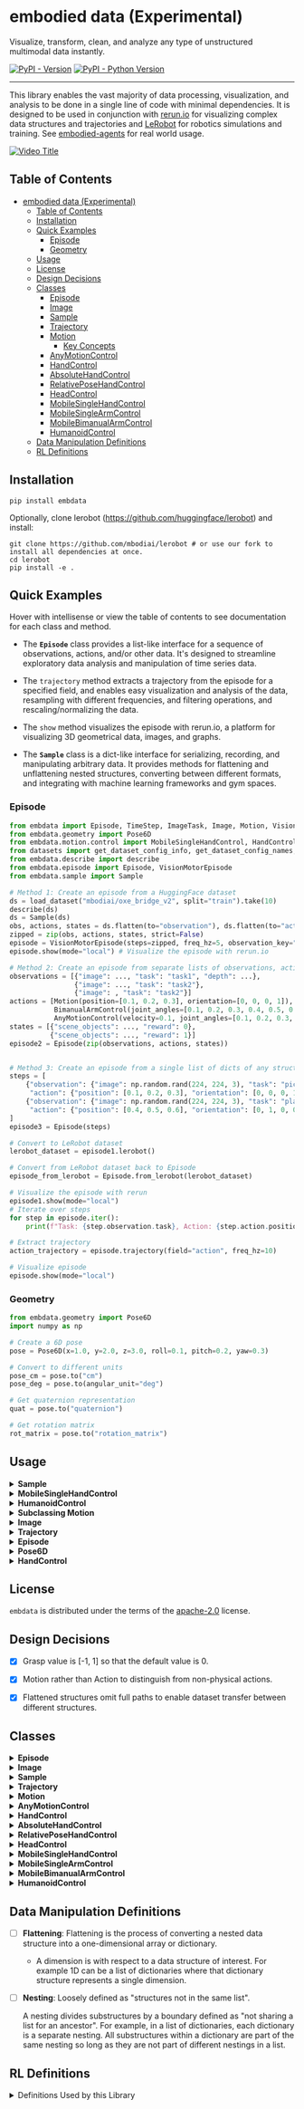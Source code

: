 # embodied data (Experimental)

Visualize, transform, clean, and analyze any type of unstructured multimodal data instantly.

[![PyPI - Version](https://img.shields.io/pypi/v/embdata.svg)](https://pypi.org/project/embdata)
[![PyPI - Python Version](https://img.shields.io/pypi/pyversions/embdata.svg)](https://pypi.org/project/embdata)

-----

This library enables the vast majority of data processing, visualization, and analysis to be done in a single line of code with
minimal dependencies. It is designed to be used in conjunction with [rerun.io](https://rerun.io) for visualizing complex data structures and trajectories and [LeRobot](https://github.com/huggingface/lerobot) for robotics simulations and training.  See [embodied-agents](https://github.com/mbodiai/embodied-agents) for real world usage. 



[![Video Title](https://img.youtube.com/vi/L5JqM2_rIRM/0.jpg)](https://www.youtube.com/watch?v=L5JqM2_rIRM)

## Table of Contents

- [embodied data (Experimental)](#embodied-data-experimental)
  - [Table of Contents](#table-of-contents)
  - [Installation](#installation)
  - [Quick Examples](#quick-examples)
    - [Episode](#episode)
    - [Geometry](#geometry)
  - [Usage](#usage)
  - [License](#license)
  - [Design Decisions](#design-decisions)
  - [Classes](#classes)
    - [Episode](#episode-1)
    - [Image](#image)
    - [Sample](#sample)
    - [Trajectory](#trajectory)
    - [Motion](#motion)
      - [Key Concepts](#key-concepts)
    - [AnyMotionControl](#anymotioncontrol)
    - [HandControl](#handcontrol)
    - [AbsoluteHandControl](#absolutehandcontrol)
    - [RelativePoseHandControl](#relativeposehandcontrol)
    - [HeadControl](#headcontrol)
    - [MobileSingleHandControl](#mobilesinglehandcontrol)
    - [MobileSingleArmControl](#mobilesinglearmcontrol)
    - [MobileBimanualArmControl](#mobilebimanualarmcontrol)
    - [HumanoidControl](#humanoidcontrol)
  - [Data Manipulation Definitions](#data-manipulation-definitions)
  - [RL Definitions](#rl-definitions)

## Installation

```console
pip install embdata
```

Optionally, clone lerobot (https://github.com/huggingface/lerobot) and install:
```console
git clone https://github.com/mbodiai/lerobot # or use our fork to install all dependencies at once.
cd lerobot
pip install -e .
```
## Quick Examples

Hover with intellisense or view the table of contents to see documentation for each class and method.

- The **`Episode`** class provides a list-like interface for a sequence of observations, actions, and/or other data. It's designed to streamline exploratory data analysis and manipulation of time series data.
- The `trajectory` method extracts a trajectory from the episode for a specified field, and enables easy visualization and analysis of the data, resampling with different frequencies, and filtering operations, and rescaling/normalizing the data.
- The `show` method visualizes the episode with rerun.io, a platform for visualizing 3D geometrical data, images, and graphs.

- The  **`Sample`** class is a dict-like interface for serializing, recording, and manipulating arbitrary data. It provides methods for flattening and unflattening nested structures, converting between different formats, and integrating with machine learning frameworks and gym spaces.
  
### Episode
```python
from embdata import Episode, TimeStep, ImageTask, Image, Motion, VisionMotorEpisode
from embdata.geometry import Pose6D
from embdata.motion.control import MobileSingleHandControl, HandControl, HeadControl
from datasets import get_dataset_config_info, get_dataset_config_names, load_dataset
from embdata.describe import describe
from embdata.episode import Episode, VisionMotorEpisode
from embdata.sample import Sample

# Method 1: Create an episode from a HuggingFace dataset
ds = load_dataset("mbodiai/oxe_bridge_v2", split="train").take(10)
describe(ds)
ds = Sample(ds)
obs, actions, states = ds.flatten(to="observation"), ds.flatten(to="action"), ds.flatten(to="state")
zipped = zip(obs, actions, states, strict=False)
episode = VisionMotorEpisode(steps=zipped, freq_hz=5, observation_key="observation", action_key="action", state_key="state")
episode.show(mode="local") # Visualize the episode with rerun.io

# Method 2: Create an episode from separate lists of observations, actions, and states
observations = [{"image": ..., "task": "task1", "depth": ...},
                {"image": ..., "task": "task2"},
                {"image": , "task": "task2"}]
actions = [Motion(position=[0.1, 0.2, 0.3], orientation=[0, 0, 0, 1]),
           BimanualArmControl(joint_angles=[0.1, 0.2, 0.3, 0.4, 0.5, 0.6], ...)]
           AnyMotionControl(velocity=0.1, joint_angles=[0.1, 0.2, 0.3, 0.4, 0.5, 0.6])]
states = [{"scene_objects": ..., "reward": 0},
          {"scene_objects": ..., "reward": 1}]
episode2 = Episode(zip(observations, actions, states))


# Method 3: Create an episode from a single list of dicts of any structure
steps = [
    {"observation": {"image": np.random.rand(224, 224, 3), "task": "pick"},
     "action": {"position": [0.1, 0.2, 0.3], "orientation": [0, 0, 0, 1]}},
    {"observation": {"image": np.random.rand(224, 224, 3), "task": "place"},
     "action": {"position": [0.4, 0.5, 0.6], "orientation": [0, 1, 0, 0]}}
]
episode3 = Episode(steps)

# Convert to LeRobot dataset
lerobot_dataset = episode1.lerobot()

# Convert from LeRobot dataset back to Episode
episode_from_lerobot = Episode.from_lerobot(lerobot_dataset)

# Visualize the episode with rerun
episode1.show(mode="local")
# Iterate over steps
for step in episode.iter():
    print(f"Task: {step.observation.task}, Action: {step.action.position}")

# Extract trajectory
action_trajectory = episode.trajectory(field="action", freq_hz=10)

# Visualize episode
episode.show(mode="local")
```

### Geometry

```python
from embdata.geometry import Pose6D
import numpy as np

# Create a 6D pose
pose = Pose6D(x=1.0, y=2.0, z=3.0, roll=0.1, pitch=0.2, yaw=0.3)

# Convert to different units
pose_cm = pose.to("cm")
pose_deg = pose.to(angular_unit="deg")

# Get quaternion representation
quat = pose.to("quaternion")

# Get rotation matrix
rot_matrix = pose.to("rotation_matrix")
```


## Usage

<details>
<summary><strong>Sample</strong></summary>

The `Sample` class is a flexible base model for serializing, recording, and manipulating arbitrary data.

**Key Features**
- Serialization and deserialization of complex data structures
- Flattening and unflattening of nested structures
- Conversion between different formats (e.g., dict, numpy arrays, torch tensors)
- Integration with machine learning frameworks and gym spaces

**Usage Example**
```python
from embdata import Sample

# Create a simple Sample
sample = Sample(x=1, y=2, z={"a": 3, "b": 4})

# Flatten the sample
flat_sample = sample.flatten()
print(flat_sample)  # [1, 2, 3, 4]

# Flatten to a nested field
nested_sample = Sample(x=1, y=2, z=[{"a": 3, "b": 4}, {"a": 5, "b": 6}]))
a_fields = nested_sample.flatten(to="a") # [3, 5]

# Convert to different formats
as_dict = sample.to("dict")
as_numpy = sample.numpy()
as_torch = sample.torch()


# Create a random sample based on the structure
random_sample = sample.random_sample()

# Get the corresponding Gym space
space = sample.space()

# Read a Sample from JSON or dictionary
sample_from_json = Sample.read('{"x": 1, "y": 2}')

# Get default value and space
default_sample = Sample.default_value()
default_space = Sample.default_space()

# Get model information
model_info = sample.model_info()

# Pack and unpack samples
samples = [Sample(a=1, b=2), Sample(a=3, b=4)]
packed = Sample.unpack_from(samples)
unpacked = packed.pack()

# Convert to HuggingFace Dataset and Features
dataset = sample.dataset()
features = sample.features()
```

**Methods**
- `flatten()`: Flattens the nested structure into a 1D representation
- `unflatten()`: Reconstructs the original nested structure from a flattened representation
- `to(format)`: Converts the sample to different formats (dict, numpy, torch, etc.)
- `random_sample()`: Creates a random sample based on the current structure
- `space()`: Returns the corresponding Gym space for the sample
- `read()`: Reads a Sample instance from a JSON string, dictionary, or path
- `default_value()`: Gets the default value for the Sample instance
- `default_space()`: Returns the Gym space for the Sample class based on its class attributes
- `model_info()`: Gets the model information
- `unpack_from()`: Packs a list of samples into a single sample with lists for attributes
- `pack_from()`: Unpacks the packed Sample object into a list of Sample objects or dictionaries
- `dataset()`: Converts the Sample instance to a HuggingFace Dataset object
- `features()`: Converts the Sample instance to a HuggingFace Features object
- `lerobot()`: Converts the Sample instance to a LeRobot dataset
- `space_for()`: Default Gym space generation for a given value
- `init_from()`: Initializes a Sample instance from various data types
- `from_space()`: Generates a Sample instance from a Gym space
- `field_info()`: Gets the extra json values set from a FieldInfo for a given attribute key
- `default_sample()`: Generates a default Sample instance from its class attributes
- `numpy()`: Converts the Sample instance to a numpy array
- `tolist()`: Converts the Sample instance to a list
- `torch()`: Converts the Sample instance to a PyTorch tensor
- `json()`: Converts the Sample instance to a JSON string

The `Sample` class provides a wide range of functionality for data manipulation, conversion, and integration with various libraries and frameworks.

</details>

<details>
<summary><strong>MobileSingleHandControl</strong></summary>

The `MobileSingleHandControl` class represents control for a robot that can move its base in 2D space with a 6D EEF control and grasp.

**Usage Example**
```python
from embdata.geometry import PlanarPose
from embdata.motion.control import MobileSingleHandControl, HandControl, HeadControl

# Create a MobileSingleHandControl instance
control = MobileSingleHandControl(
    base=PlanarPose(x=1.0, y=2.0, theta=0.5),
    hand=HandControl(
        pose=Pose(position=[0.1, 0.2, 0.3], orientation=[0, 0, 0, 1]),
        grasp=0.5
    ),
    head=HeadControl(tilt=-0.1, pan=0.2)
)

# Access and modify the control
print(control.base.x)  # Output: 1.0
control.hand.grasp = 0.8
print(control.hand.grasp)  # Output: 0.8
```

</details>

<details>
<summary><strong>HumanoidControl</strong></summary>

The `HumanoidControl` class represents control for a humanoid robot.

**Usage Example**
```python
import numpy as np
from embdata.motion.control import HumanoidControl, HeadControl

# Create a HumanoidControl instance
control = HumanoidControl(
    left_arm=np.array([0.1, 0.2, 0.3, 0.4, 0.5, 0.6]),
    right_arm=np.array([0.2, 0.3, 0.4, 0.5, 0.6, 0.7]),
    left_leg=np.array([0.1, 0.2, 0.3, 0.4, 0.5, 0.6]),
    right_leg=np.array([0.2, 0.3, 0.4, 0.5, 0.6, 0.7]),
    head=HeadControl(tilt=-0.1, pan=0.2)
)

# Access and modify the control
print(control.left_arm)  # Output: [0.1 0.2 0.3 0.4 0.5 0.6]
control.head.tilt = -0.2
print(control.head.tilt)  # Output: -0.2
```

</details>

<details>
<summary><strong>Subclassing Motion</strong></summary>

You can create custom motion controls by subclassing the `Motion` class.

**Usage Example**
```python
from embdata.motion import Motion
from embdata.motion.fields import VelocityMotionField, AbsoluteMotionField

class CustomRobotControl(Motion):
    linear_velocity: float = VelocityMotionField(default=0.0, bounds=[-1.0, 1.0])
    angular_velocity: float = VelocityMotionField(default=0.0, bounds=[-1.0, 1.0])
    arm_position: float = AbsoluteMotionField(default=0.0, bounds=[0.0, 1.0])

# Create an instance of the custom control
custom_control = CustomRobotControl(
    linear_velocity=0.5,
    angular_velocity=-0.2,
    arm_position=0.7
)

print(custom_control)
# Output: CustomRobotControl(linear_velocity=0.5, angular_velocity=-0.2, arm_position=0.7)

# Validate bounds
try:
    invalid_control = CustomRobotControl(linear_velocity=1.5)  # This will raise a ValueError
except ValueError as e:
    print(f"Validation error: {e}")
```

</details>

<details>
<summary><strong>Image</strong></summary>

The `Image` class represents image data and provides methods for manipulation and conversion.

**Key Features**
- Multiple representation formats (NumPy array, base64, file path, PIL Image, URL)
- Easy conversion between different image formats
- Resizing and encoding capabilities
- Integration with other data processing pipelines

**Usage Example**
```python
from embdata import Image
import numpy as np

# Create an Image from a numpy array
array_data = np.random.rand(100, 100, 3)
img = Image(array=array_data)

# Convert to base64
base64_str = img.base64

# Open an image from a file
img_from_file = Image.open("path/to/image.jpg")

# Resize the image
resized_img = Image(img_from_file, size=(50, 50))

# Save the image
img.save("output_image.png")

# Create an Image from a URL
img_from_url = Image("https://example.com/image.jpg")

# Create an Image from a base64 string
img_from_base64 = Image.from_base64(base64_str, encoding="png")
```

**Methods**
- `open(path)`: Opens an image from a file path
- `save(path, encoding, quality)`: Saves the image to a file
- `show()`: Displays the image using matplotlib
- `from_base64(base64_str, encoding, size, make_rgb)`: Creates an Image instance from a base64 string
- `load_url(url, download)`: Downloads an image from a URL or decodes it from a base64 data URI
- `from_bytes(bytes_data, encoding, size)`: Creates an Image instance from a bytes object
- `space()`: Returns the space of the image
- `dump(*args, as_field, **kwargs)`: Returns a dict or a field of the image
- `infer_features_dict()`: Infers features of the image

**Properties**
- `array`: The image as a NumPy array
- `base64`: The image as a base64 encoded string
- `path`: The file path of the image
- `pil`: The image as a PIL Image object
- `url`: The URL of the image
- `size`: The size of the image as a (width, height) tuple
- `encoding`: The encoding format of the image

**Class Methods**
- `supports(arg)`: Checks if the argument is supported by the Image class
- `pil_to_data(image, encoding, size, make_rgb)`: Creates an Image instance from a PIL image
- `bytes_to_data(bytes_data, encoding, size, make_rgb)`: Creates an Image instance from a bytes object

The `Image` class provides a convenient interface for working with image data in various formats and performing common image operations.

</details>

<details>
<summary><strong>Trajectory</strong></summary>

The `Trajectory` class represents a time series of multidimensional data, such as robot movements or sensor readings.

**Key Features**
- Representation of time series data with optional frequency information
- Methods for statistical analysis, visualization, and manipulation
- Support for resampling and filtering operations
- Support for minmax, standard, and PCA transformations

**Usage Example**
```python
from embdata import Trajectory
import numpy as np

# Create a Trajectory
data = np.random.rand(100, 3)  # 100 timesteps, 3 dimensions
traj = Trajectory(data, freq_hz=10)

# Compute statistics
stats = traj.stats()
print(stats)

# Plot the trajectory
traj.plot()

# Resample the trajectory
resampled_traj = traj.resample(target_hz=5)

# Apply a low-pass filter
filtered_traj = traj.low_pass_filter(cutoff_freq=2)

# Save the plot
traj.save("trajectory_plot.png")
```

**Methods**
- `stats()`: Computes statistics for the trajectory
- `plot()`: Plots the trajectory
- `resample(target_hz)`: Resamples the trajectory to a new frequency
- `low_pass_filter(cutoff_freq)`: Applies a low-pass filter to the trajectory
- `save(filename)`: Saves the trajectory plot to a file
- `show()`: Displays the trajectory plot
- `transform(operation, **kwargs)`: Applies a transformation to the trajectory

The `Trajectory` class offers methods for analyzing, visualizing, and manipulating trajectory data, making it easier to work with time series data in robotics and other applications.

</details>

<details>
<summary><strong>Episode</strong></summary>

The `Episode` class provides a list-like interface for a sequence of observations, actions, and other data, particularly useful for reinforcement learning scenarios.

**Key Features**
- List-like interface for managing sequences of data
- Methods for appending, iterating, and splitting episodes
- Support for metadata and frequency information
- Integration with reinforcement learning workflows

**Usage Example**
```python
from embdata import Episode, Sample

# Create an Episode
episode = Episode()

# Add steps to the episode
episode.append(Sample(observation=[1, 2, 3], action=0, reward=1))
episode.append(Sample(observation=[2, 3, 4], action=1, reward=0))
episode.append(Sample(observation=[3, 4, 5], action=0, reward=2))

# Iterate over the episode
for step in episode.iter():
    print(step.observation, step.action, step.reward)

# Split the episode based on a condition
def split_condition(step):
    return step.reward > 0

split_episodes = episode.split(split_condition)

# Extract a trajectory from the episode
action_trajectory = episode.trajectory(field="action", freq_hz=10)

# Visualize 3D geometrical data, images, and graphs with rerun.io
episode.show()

# Access episode metadata
print(episode.metadata)
print(episode.freq_hz)
```


**Methods**
- `append(step)`: Adds a new step to the episode
- `iter()`: Returns an iterator over the steps in the episode
- `split(condition)`: Splits the episode based on a given condition
- `trajectory(field, freq_hz)`: Extracts a trajectory from the episode for a specified field
- `filter(condition)`: Filters the episode based on a given condition

**Properties**
- `metadata`: Additional metadata for the episode
- `freq_hz`: The frequency of the episode in Hz

The `Episode` class simplifies the process of working with sequential data in reinforcement learning and other time-series applications.

</details>

<details>
<summary><strong>Pose6D</strong></summary>

The `Pose6D` class represents absolute coordinates for a 6D pose in 3D space, including position and orientation.

**Key Features**
- Representation of 3D pose with position (x, y) and orientation (theta)
- Conversion between different units (meters, centimeters, radians, degrees)
- Conversion to different formats (list, dict)

**Usage Example**
```python
from embdata.geometry import Pose6D
import math

# Create a Pose3D instance
pose = Pose6D(x=1.0, y=2.0, z=3.0, roll=math.pi/10, pitch=math.pi/5, yaw=math.pi/3)

# Convert to different units
pose_cm = pose.to("cm")
print(pose_cm)  # Pose6D(x=100.0, y=200.0, z=300.0, roll=0.3141592653589793, pitch=0.6283185307179586, yaw=1.0471975511965976)


pose_deg = pose.to(angular_unit="deg")
print(pose_deg)  # Pose6D(x=1.0, y=2.0, z=3.0, roll=5.729577951308232, pitch=11.459155902616465, yaw=17.374763072956262)

# Convert to different formats
pose_list = pose.numpy()
print(pose_list)  # array([1.0, 2.0, 3.0, 0.1, 0.2, 0.3])

pose_dict = pose.dict()
print(pose_dict)  # {'x': 1.0, 'y': 2.0, 'z': 3.0, 'roll': 0.1, 'pitch': 0.2, 'yaw': 0.3}

pose.to("quaternion")
print(pose.quaternion())  # [0.9659258262890683, 0.0, 0.13052619222005157, 0.0]

pose.to("rotation_matrix")
print(pose.rotation_matrix())  # array([[ 0.8660254, -0.25, 0.4330127], [0.4330127, 0.75, -0.5], [-0.25, 0.61237244, 0.75]]
```

**Methods**
- `to(container_or_unit, unit, angular_unit)`: Converts the pose to different units or formats

The `Pose3D` class provides methods for converting between different units and representations of 3D poses, making it easier to work with spatial data in various contexts.

</details>

<details>
<summary><strong>HandControl</strong></summary>

The `HandControl` class represents an action for a 7D space, including the pose of a robot hand and its grasp state.

**Key Features**
- Representation of robot hand pose and grasp state
- Integration with other motion control classes
- Support for complex nested structures

**Usage Example**
```python
from embdata.geometry import Pose
from embdata.motion.control import HandControl

# Create a HandControl instance
hand_control = HandControl(
    pose=Pose(position=[0.1, 0.2, 0.3], orientation=[0, 0, 0, 1]),
    grasp=0.5
)

# Access and modify the hand control
print(hand_control.pose.position)  # [0.1, 0.2, 0.3]
hand_control.grasp = 0.8
print(hand_control.grasp)  # 0.8

# Example with complex nested structure
from embdata.motion import Motion
from embdata.motion.fields import VelocityMotionField

class RobotControl(Motion):
    hand: HandControl
    velocity: float = VelocityMotionField(default=0.0, bounds=[0.0, 1.0])

robot_control = RobotControl(
    hand=HandControl(
        pose=Pose(position=[0.1, 0.2, 0.3], orientation=[0, 0, 0, 1]),
        grasp=0.5
    ),
    velocity=0.3
)

print(robot_control.hand.pose.position)  # [0.1, 0.2, 0.3]
print(robot_control.velocity)  # 0.3
```

<strong>Attributes</strong>
- `pose`: The pose of the robot hand (Pose object)
- `grasp`: The openness of the robot hand (float, 0 to 1)

The `HandControl` class allows for easy manipulation and representation of robot hand controls in a 7D space, making it useful for robotics and motion control applications.

</details>


## License

`embdata` is distributed under the terms of the [apache-2.0](https://spdx.org/licenses/apache-2.0.html) license.

## Design Decisions

- [x] Grasp value is [-1, 1] so that the default value is 0.
- [x] Motion rather than Action to distinguish from non-physical actions.
- [x] Flattened structures omit full paths to enable dataset transfer between different structures.


## Classes

<details>
<summary><strong>Episode</strong></summary>

### Episode

The `Episode` class provides a list-like interface for a sequence of observations, actions, and/or other data. It's designed to streamline exploratory data analysis and manipulation of time series data.

#**Key Features**
- List-like interface for managing sequences of data
- Methods for appending, iterating, and splitting episodes
- Support for metadata and frequency information
- Integration with reinforcement learning workflows

<strong>Usage Example</strong>

```python
from embdata import Episode, Sample

# Create an Episode
episode = Episode()

# Add steps to the episode
episode.append(Sample(observation=[1, 2, 3], action=0, reward=1))
episode.append(Sample(observation=[2, 3, 4], action=1, reward=0))
episode.append(Sample(observation=[3, 4, 5], action=0, reward=2))

# Iterate over the episode
for step in episode.iter():
    print(f"Observation: {step.observation}, Action: {step.action}, Reward: {step.reward}")

# Split the episode based on a condition
def split_condition(step):
    return step.reward > 0

split_episodes = episode.split(split_condition)

# Extract a trajectory from the episode
action_trajectory = episode.trajectory(field="action", freq_hz=10)

# Access episode metadata
print(episode.metadata)
print(episode.freq_hz)
```

#**Methods**
- `append(step)`: Adds a new step to the episode
- `iter()`: Returns an iterator over the steps in the episode
- `split(condition)`: Splits the episode based on a given condition
- `trajectory(field, freq_hz)`: Extracts a trajectory from the episode for a specified field
- `filter(condition)`: Filters the episode based on a given condition

#**Properties**
- `metadata`: Additional metadata for the episode
- `freq_hz`: The frequency of the episode in Hz

The `Episode` class simplifies the process of working with sequential data in reinforcement learning and other time-series applications.

</details>

<details>
<summary><strong>Image</strong></summary>

### Image

The `Image` class represents an image sample that can be represented in various formats, including NumPy arrays, base64 encoded strings, file paths, PIL Images, or URLs.

#**Key Features**
- Multiple representation formats (NumPy array, base64, file path, PIL Image, URL)
- Easy conversion between different image formats
- Resizing and encoding capabilities
- Integration with other data processing pipelines

#**Usage Example**

```python
from embdata import Image
import numpy as np

# Create an Image from a numpy array
array_data = np.random.rand(100, 100, 3)
img = Image(array=array_data)

# Convert to base64
base64_str = img.base64

# Open an image from a file
img_from_file = Image.open("path/to/image.jpg")

# Resize the image
resized_img = Image(img_from_file, size=(50, 50))

# Save the image
img.save("output_image.png")

# Create an Image from a base64 string
base64_str = "iVBORw0KGgoAAAANSUhEUgAAAAEAAAABCAYAAAAfFcSJAAAACklEQVR4nGMAAQAABQABDQottAAAAABJRU5ErkJggg=="
image = Image.from_base64(base64_str, encoding="png", size=(1, 1))
print(image.size)  # Output: (1, 1)

# Example with complex nested structure
nested_data = {
    "image": Image.from_base64(base64_str, encoding="png"),
    "metadata": {
        "text": "A small red square",
        "tags": ["red", "square", "small"]
    }
}
print(nested_data["image"].size)  # Output: (1, 1)
print(nested_data["metadata"]["text"])  # Output: A small red square
```

#**Methods**
- `open(path)`: Opens an image from a file path
- `save(path, encoding, quality)`: Saves the image to a file
- `show()`: Displays the image using matplotlib
- `from_base64(base64_str, encoding, size, make_rgb)`: Creates an Image instance from a base64 string

#**Properties**
- `array`: The image as a NumPy array
- `base64`: The image as a base64 encoded string
- `path`: The file path of the image
- `pil`: The image as a PIL Image object
- `url`: The URL of the image
- `size`: The size of the image as a (width, height) tuple
- `encoding`: The encoding format of the image

The `Image` class provides a convenient interface for working with image data in various formats and performing common image operations.

</details>

<details>
<summary><strong>Sample</strong></summary>

### Sample

The `Sample` class is a base model for serializing, recording, and manipulating arbitrary data. It provides a flexible and extensible way to handle complex data structures, including nested objects, arrays, and various data types.

#**Key Features**
- Serialization and deserialization of complex data structures
- Flattening and unflattening of nested structures
- Conversion between different formats (e.g., dict, numpy arrays, torch tensors)
- Integration with machine learning frameworks and gym spaces

#**Usage Example**

```python
from embdata import Sample
import numpy as np

# Create a simple Sample instance
sample = Sample(x=1, y=2, z={"a": 3, "b": 4}, extra_field=5)

# Flatten the sample
flat_sample = sample.flatten()
print(flat_sample)  # Output: [1, 2, 3, 4, 5]

# Get the schema
schema = sample.schema()
print(schema)

# Unflatten a list back to a Sample instance
unflattened_sample = Sample.unflatten(flat_sample, schema)
print(unflattened_sample)  # Output: Sample(x=1, y=2, z={'a': 3, 'b': 4}, extra_field=5)

# Create a complex nested structure
nested_sample = Sample(
    image=Sample(
        data=np.random.rand(32, 32, 3),
        metadata={"format": "RGB", "size": (32, 32)}
    ),
    text=Sample(
        content="Hello, world!",
        tokens=["Hello", ",", "world", "!"],
        embeddings=np.random.rand(4, 128)
    ),
    labels=["greeting", "example"]
)

# Get the schema of the nested structure
nested_schema = nested_sample.schema()
print(nested_schema)
```

#**Methods**
- `flatten(output_type="list", non_numerical="allow", ignore=None, sep=".", to=None)`: Flattens the Sample instance into a one-dimensional structure
- `unflatten(one_d_array_or_dict, schema=None)`: Unflattens a one-dimensional array or dictionary into a Sample instance
- `to(container)`: Converts the Sample instance to a different container type
- `schema(include="simple")`: Get a simplified JSON schema of the data
- `space()`: Return the corresponding Gym space for the Sample instance
- `random_sample()`: Generate a random Sample instance based on its attributes

The `Sample` class provides a wide range of functionality for data manipulation, conversion, and integration with various libraries and frameworks.

</details>

<details>
<summary><strong>Trajectory</strong></summary>

### Trajectory

The `Trajectory` class represents a trajectory of steps, typically used for time series of multidimensional data such as robot movements or sensor readings.

#**Key Features**
- Representation of time series data with optional frequency information
- Methods for statistical analysis, visualization, and manipulation
- Support for resampling and filtering operations
- Transformation and normalization capabilities

#**Usage Example**

```python
import numpy as np
from embdata import Trajectory

# Create a simple 2D trajectory
steps = np.array([[0, 0], [1, 1], [2, 0], [3, 1], [4, 0]])
traj = Trajectory(steps, freq_hz=10, dim_labels=['X', 'Y'])

# Plot the trajectory
traj.plot().show()

# Compute and print statistics
print(traj.stats())

# Apply a low-pass filter
filtered_traj = traj.low_pass_filter(cutoff_freq=2)
filtered_traj.plot().show()

# Upsample with rotation splines and bicubic interpolation
upsampled_traj = traj.resample(target_hz=20)
print(upsampled_traj) # Output: Trajectory(steps=..., freq_hz=20, dim_labels=['X', 'Y'])

# Access data
print(traj.array)  # Output: [[0 0] [1 1] [2 0] [3 1] [4 0]]

# Get statistics
stats = traj.stats()
print(stats.mean)  # Output: [2. 0.4]
print(stats.std)   # Output: [1.41421356 0.48989795]

# Slice the trajectory
sliced_traj = traj[1:4]
print(sliced_traj.array)  # Output: [[1 1] [2 0] [3 1]]

# Transform the trajectory
normalized_traj = traj.transform('minmax')
normalized_traj.plot().show()
```

#**Methods**
- `plot()`: Plot the trajectory
- `stats()`: Compute statistics for the trajectory
- `low_pass_filter(cutoff_freq)`: Apply a low-pass filter to the trajectory
- `resample(target_hz)`: Resample the trajectory to a new frequency
- `make_relative()`: Convert the trajectory to relative actions
- `make_absolute(initial_state)`: Convert relative actions to absolute actions
- `frequencies()`: Plot the frequency spectrogram of the trajectory
- `frequencies_nd()`: Plot the n-dimensional frequency spectrogram of the trajectory
- `transform(operation, **kwargs)`: Apply a transformation to the trajectory
- `make_minmax(min, max)`: Apply min-max normalization
- `make_pca(whiten)`: Apply PCA transformation
- `make_standard()`: Apply standard normalization
- `make_unminmax(orig_min, orig_max)`: Reverse min-max normalization
- `make_unstandard(mean, std)`: Reverse standard normalization
- `q01()`, `q99()`: Get 1st and 99th percentiles
- `mean()`, `variance()`, `std()`, `skewness()`, `kurtosis()`: Statistical measures
- `min()`, `max()`: Minimum and maximum values
- `lower_quartile()`, `median()`, `upper_quartile()`: Quartile values
- `non_zero_count()`, `zero_count()`: Count non-zero and zero values

#**Properties**
- `array`: The trajectory data as a NumPy array
- `freq_hz`: The frequency of the trajectory in Hz
- `time_idxs`: The time index of each step in the trajectory
- `dim_labels`: The labels for each dimension of the trajectory

The `Trajectory` class offers comprehensive methods for analyzing, visualizing, manipulating, and transforming trajectory data, making it easier to work with time series data in robotics and other applications.

</details>

<details>
<summary><strong>Motion</strong></summary>

### Motion

The `Motion` class is a base class for defining motion-related data structures. It extends the `Coordinate` class and provides a foundation for creating motion-specific data models.

#**Key Features**
- Base class for motion-specific data models
- Integration with MotionField and its variants for proper validation and type checking
- Support for defining bounds and motion types

#**Usage Example**

```python
from embdata.motion import Motion
from embdata.motion.fields import VelocityMotionField

class Twist(Motion):
    x: float = VelocityMotionField(default=0.0, bounds=[-1.0, 1.0])
    y: float = VelocityMotionField(default=0.0, bounds=[-1.0, 1.0])
    z: float = VelocityMotionField(default=0.0, bounds=[-1.0, 1.0])
    roll: float = VelocityMotionField(default=0.0, bounds=["-pi", "pi"])
    pitch: float = VelocityMotionField(default=0.0, bounds=["-pi", "pi"])
    yaw: float = VelocityMotionField(default=0.0, bounds=["-pi", "pi"])

# Create a Twist motion
twist = Twist(x=0.5, y=-0.3, z=0.1, roll=0.2, pitch=-0.1, yaw=0.8)

print(twist)  # Output: Twist(x=0.5, y=-0.3, z=0.1, roll=0.2, pitch=-0.1, yaw=0.8)

# Access individual fields
print(twist.x)  # Output: 0.5

# Validate bounds
try:
    invalid_twist = Twist(x=1.5)  # This will raise a ValueError
except ValueError as e:
    print(f"Validation error: {e}")

# Example with complex nested structure
class RobotMotion(Motion):
    twist: Twist
    gripper: float = VelocityMotionField(default=0.0, bounds=[0.0, 1.0])

robot_motion = RobotMotion(
    twist=Twist(x=0.2, y=0.1, z=0.0, roll=0.0, pitch=0.0, yaw=0.1),
    gripper=0.5
)
print(robot_motion)
# Output: RobotMotion(twist=Twist(x=0.2, y=0.1, z=0.0, roll=0.0, pitch=0.0, yaw=0.1), gripper=0.5)
```

#**Methods**
- `validate_shape()`: Validates the shape of the motion data

#**Fields**
- `MotionField`: Creates a field for a motion with specified properties
- `AbsoluteMotionField`: Field for an absolute motion
- `RelativeMotionField`: Field for a relative motion
- `VelocityMotionField`: Field for a velocity motion
- `TorqueMotionField`: Field for a torque motion
- `AnyMotionField`: Field for any other type of motion

#### Key Concepts
- Subclasses of Motion should define their fields using MotionField or its variants (e.g., AbsoluteMotionField, VelocityMotionField) to ensure proper validation and type checking.
- The Motion class does not allow extra fields and enforces validation of motion type, shape, and bounds.
- It can handle various types of motion data, including nested structures with images and text, as long as they are properly defined using the appropriate MotionFields.

The `Motion` class provides a flexible foundation for creating motion-specific data models with built-in validation and type checking, making it easier to work with complex motion data in robotics and other applications.

</details>

<details>
<summary><strong>AnyMotionControl</strong></summary>

### AnyMotionControl

The `AnyMotionControl` class is a subclass of `Motion` that allows for arbitrary fields with minimal validation. It's designed for motion control with flexible structure.

#**Key Features**
- Allows arbitrary fields
- Minimal validation compared to `Motion`
- Includes optional `names` and `joints` fields

#**Usage Example**

```python
from embdata.motion import AnyMotionControl

# Create an AnyMotionControl instance
control = AnyMotionControl(names=["shoulder", "elbow", "wrist"], joints=[0.1, 0.2, 0.3])
print(control)  # Output: AnyMotionControl(names=['shoulder', 'elbow', 'wrist'], joints=[0.1, 0.2, 0.3])

# Add arbitrary fields
control.extra_field = "some value"
print(control.extra_field)  # Output: some value

# Validation example
try:
    invalid_control = AnyMotionControl(names=["joint1", "joint2"], joints=[0.1, 0.2, 0.3])
except ValueError as e:
    print(f"Validation error: {e}")
```

#**Methods**
- `validate_joints()`: Validates that the number of joints matches the number of names and that all joints are numbers

#**Fields**
- `names`: Optional list of joint names
- `joints`: Optional list of joint values

The `AnyMotionControl` class provides a flexible structure for motion control data with minimal constraints, allowing for easy integration with various robotic systems and control schemes.

</details>

<details>
<summary><strong>HandControl</strong></summary>

### HandControl

The `HandControl` class represents an action for a 7D space, including the pose of a robot hand and its grasp state.

#**Key Features**
- Representation of robot hand pose and grasp state
- Integration with other motion control classes
- Support for complex nested structures

#**Usage Example**

```python
from embdata.geometry import Pose
from embdata.motion.control import HandControl

# Create a HandControl instance
hand_control = HandControl(
    pose=Pose(position=[0.1, 0.2, 0.3], orientation=[0, 0, 0, 1]),
    grasp=0.5
)

# Access and modify the hand control
print(hand_control.pose.position)  # Output: [0.1, 0.2, 0.3]
hand_control.grasp = 0.8
print(hand_control.grasp)  # Output: 0.8

# Example with complex nested structure
from embdata.motion import Motion
from embdata.motion.fields import VelocityMotionField

class RobotControl(Motion):
    hand: HandControl
    velocity: float = VelocityMotionField(default=0.0, bounds=[0.0, 1.0])

robot_control = RobotControl(
    hand=HandControl(
        pose=Pose(position=[0.1, 0.2, 0.3], orientation=[0, 0, 0, 1]),
        grasp=0.5
    ),
    velocity=0.3
)

print(robot_control.hand.pose.position)  # Output: [0.1, 0.2, 0.3]
print(robot_control.velocity)  # Output: 0.3
```

#**Attributes**
- `pose` (Pose): The pose of the robot hand, including position and orientation.
- `grasp` (float): The openness of the robot hand, ranging from 0 (closed) to 1 (open).

The `HandControl` class allows for easy manipulation and representation of robot hand controls in a 7D space, making it useful for robotics and motion control applications. It can be integrated into more complex control structures and supports nested data representations.

</details>

<details>
<summary><strong>AbsoluteHandControl</strong></summary>

### AbsoluteHandControl

The `AbsoluteHandControl` class represents an action for a 7D space with absolute positioning, including the pose of a robot hand and its grasp state.

#**Attributes**
- `pose` (Pose): The absolute pose of the robot hand, including position and orientation.
- `grasp` (float): The openness of the robot hand, ranging from -1 (closed) to 1 (open).

</details>

<details>
<summary><strong>RelativePoseHandControl</strong></summary>

### RelativePoseHandControl

The `RelativePoseHandControl` class represents an action for a 7D space with relative positioning for the pose and absolute positioning for the grasp.

#**Attributes**
- `pose` (Pose): The relative pose of the robot hand, including position and orientation.
- `grasp` (float): The openness of the robot hand, ranging from -1 (closed) to 1 (open).

</details>

<details>
<summary><strong>HeadControl</strong></summary>

### HeadControl

The `HeadControl` class represents the control for a robot's head movement.

#**Attributes**
- `tilt` (float): Tilt of the robot head in radians (down is negative).
- `pan` (float): Pan of the robot head in radians (left is negative).

</details>

<details>
<summary><strong>MobileSingleHandControl</strong></summary>

### MobileSingleHandControl

The `MobileSingleHandControl` class represents control for a robot that can move its base in 2D space with a 6D EEF control and grasp.

#**Attributes**
- `base` (PlanarPose | None): Location of the robot on the ground.
- `hand` (HandControl | None): Control for the robot hand.
- `head` (HeadControl | None): Control for the robot head.

</details>

<details>
<summary><strong>MobileSingleArmControl</strong></summary>

### MobileSingleArmControl

The `MobileSingleArmControl` class represents control for a robot that can move in 2D space with a single arm.

#**Attributes**
- `base` (PlanarPose | None): Location of the robot on the ground.
- `arm` (NumpyArray | None): Control for the robot arm.
- `head` (HeadControl | None): Control for the robot head.

</details>

<details>
<summary><strong>MobileBimanualArmControl</strong></summary>

### MobileBimanualArmControl

The `MobileBimanualArmControl` class represents control for a robot that can move in 2D space with two arms.

#**Attributes**
- `base` (PlanarPose | None): Location of the robot on the ground.
- `left_arm` (NumpyArray | None): Control for the left robot arm.
- `right_arm` (NumpyArray | None): Control for the right robot arm.
- `head` (HeadControl | None): Control for the robot head.

</details>

<details>
<summary><strong>HumanoidControl</strong></summary>

### HumanoidControl

The `HumanoidControl` class represents control for a humanoid robot.

#**Attributes**
- `left_arm` (NumpyArray | None): Control for the left robot arm.
- `right_arm` (NumpyArray | None): Control for the right robot arm.
- `left_leg` (NumpyArray | None): Control for the left robot leg.
- `right_leg` (NumpyArray | None): Control for the right robot leg.
- `head` (HeadControl | None): Control for the robot head.

</details>

## Data Manipulation Definitions

- [ ] **Flattening**: Flattening is the process of converting a nested data structure into a one-dimensional array or dictionary.
  -  A dimension is with respect to a data structure of interest. For example 1D can be a list of dictionaries where that
    dictionary structure represents a single dimension.
- [ ] **Nesting**: Loosely defined as "structures not in the same list". 
  
    A nesting divides substructures by a boundary defined as "not sharing a list for an ancestor". For example, in a
    list of dictionaries, each dictionary is a separate nesting. All substructures within a dictionary are part of the same nesting so long
    as they are not part of different nestings in a list.

## RL Definitions
<details><summary> Definitions Used by this Library </summary>

- [ ] **Transition**: A transition is a tuple (s, a, r, s') where s is the current state, a is the action taken, r is the reward received, and s' is the next state.
- [ ] **Episode**: An episode is a sequence of transitions that starts at the initial state and ends at a terminal state.
- [ ] **Trajectory**: A trajectory is a sequence of states, actions, and rewards that represents the behavior of an agent over time.
- [ ] **Policy**: A policy is a mapping from states to actions that defines the behavior of an agent.
- [ ] **Value Function**: A value function estimates the expected return from a given state or state-action pair under a given policy.
- [ ] **Q-Function**: A Q-function estimates the expected return from a given state-action pair under a given policy.
- [ ] **Reward Function**: A reward function defines the reward received by an agent for taking a particular action in a particular state.
- [ ] **Model**: A model predicts the next state and reward given the current state and action.
- [ ] **Environment**: An environment is the external system with which an agent interacts, providing states, actions, and rewards.
- [ ] **Agent**: An agent is an entity that interacts with an environment to achieve a goal, typically by learning a policy or value function.
- [ ] **State**: A state is a representation of the environment at a given point in time, typically including observations, measurements, or other data.
- [ ] **Exploration**: Exploration is the process of selecting actions to gather information about the environment and improve the agent's policy or value function.
</details>

